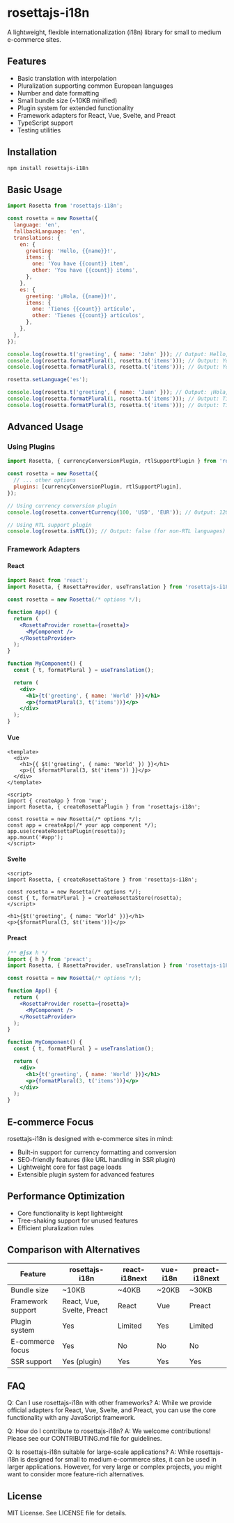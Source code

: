 # rosettajs-i18n

A lightweight, flexible internationalization (i18n) library for small to medium e-commerce sites.

## Features

- Basic translation with interpolation
- Pluralization supporting common European languages
- Number and date formatting
- Small bundle size (~10KB minified)
- Plugin system for extended functionality
- Framework adapters for React, Vue, Svelte, and Preact
- TypeScript support
- Testing utilities

## Installation

```bash
npm install rosettajs-i18n
```

## Basic Usage

```javascript
import Rosetta from 'rosettajs-i18n';

const rosetta = new Rosetta({
  language: 'en',
  fallbackLanguage: 'en',
  translations: {
    en: {
      greeting: 'Hello, {{name}}!',
      items: {
        one: 'You have {{count}} item',
        other: 'You have {{count}} items',
      },
    },
    es: {
      greeting: '¡Hola, {{name}}!',
      items: {
        one: 'Tienes {{count}} artículo',
        other: 'Tienes {{count}} artículos',
      },
    },
  },
});

console.log(rosetta.t('greeting', { name: 'John' })); // Output: Hello, John!
console.log(rosetta.formatPlural(1, rosetta.t('items'))); // Output: You have 1 item
console.log(rosetta.formatPlural(3, rosetta.t('items'))); // Output: You have 3 items

rosetta.setLanguage('es');

console.log(rosetta.t('greeting', { name: 'Juan' })); // Output: ¡Hola, Juan!
console.log(rosetta.formatPlural(1, rosetta.t('items'))); // Output: Tienes 1 artículo
console.log(rosetta.formatPlural(3, rosetta.t('items'))); // Output: Tienes 3 artículos
```

## Advanced Usage

### Using Plugins

```javascript
import Rosetta, { currencyConversionPlugin, rtlSupportPlugin } from 'rosettajs-i18n';

const rosetta = new Rosetta({
  // ... other options
  plugins: [currencyConversionPlugin, rtlSupportPlugin],
});

// Using currency conversion plugin
console.log(rosetta.convertCurrency(100, 'USD', 'EUR')); // Output: 120 (example conversion)

// Using RTL support plugin
console.log(rosetta.isRTL()); // Output: false (for non-RTL languages)
```

### Framework Adapters

#### React

```jsx
import React from 'react';
import Rosetta, { RosettaProvider, useTranslation } from 'rosettajs-i18n';

const rosetta = new Rosetta(/* options */);

function App() {
  return (
    <RosettaProvider rosetta={rosetta}>
      <MyComponent />
    </RosettaProvider>
  );
}

function MyComponent() {
  const { t, formatPlural } = useTranslation();

  return (
    <div>
      <h1>{t('greeting', { name: 'World' })}</h1>
      <p>{formatPlural(3, t('items'))}</p>
    </div>
  );
}
```

#### Vue

```vue
<template>
  <div>
    <h1>{{ $t('greeting', { name: 'World' }) }}</h1>
    <p>{{ $formatPlural(3, $t('items')) }}</p>
  </div>
</template>

<script>
import { createApp } from 'vue';
import Rosetta, { createRosettaPlugin } from 'rosettajs-i18n';

const rosetta = new Rosetta(/* options */);
const app = createApp(/* your app component */);
app.use(createRosettaPlugin(rosetta));
app.mount('#app');
</script>
```

#### Svelte

```svelte
<script>
import Rosetta, { createRosettaStore } from 'rosettajs-i18n';

const rosetta = new Rosetta(/* options */);
const { t, formatPlural } = createRosettaStore(rosetta);
</script>

<h1>{$t('greeting', { name: 'World' })}</h1>
<p>{$formatPlural(3, $t('items'))}</p>
```

#### Preact

```jsx
/** @jsx h */
import { h } from 'preact';
import Rosetta, { RosettaProvider, useTranslation } from 'rosettajs-i18n';

const rosetta = new Rosetta(/* options */);

function App() {
  return (
    <RosettaProvider rosetta={rosetta}>
      <MyComponent />
    </RosettaProvider>
  );
}

function MyComponent() {
  const { t, formatPlural } = useTranslation();

  return (
    <div>
      <h1>{t('greeting', { name: 'World' })}</h1>
      <p>{formatPlural(3, t('items'))}</p>
    </div>
  );
}
```

## E-commerce Focus

rosettajs-i18n is designed with e-commerce sites in mind:

- Built-in support for currency formatting and conversion
- SEO-friendly features (like URL handling in SSR plugin)
- Lightweight core for fast page loads
- Extensible plugin system for advanced features

## Performance Optimization

- Core functionality is kept lightweight
- Tree-shaking support for unused features
- Efficient pluralization rules

## Comparison with Alternatives

| Feature | rosettajs-i18n | react-i18next | vue-i18n | preact-i18next |
|---------|----------------|---------------|----------| ---------------|
| Bundle size | ~10KB | ~40KB | ~20KB | ~30KB |
| Framework support | React, Vue, Svelte, Preact | React | Vue | Preact |
| Plugin system | Yes | Limited | Yes | Limited |
| E-commerce focus | Yes | No | No | No |
| SSR support | Yes (plugin) | Yes | Yes | Yes |

## FAQ

Q: Can I use rosettajs-i18n with other frameworks?
A: While we provide official adapters for React, Vue, Svelte, and Preact, you can use the core functionality with any JavaScript framework.

Q: How do I contribute to rosettajs-i18n?
A: We welcome contributions! Please see our CONTRIBUTING.md file for guidelines.

Q: Is rosettajs-i18n suitable for large-scale applications?
A: While rosettajs-i18n is designed for small to medium e-commerce sites, it can be used in larger applications. However, for very large or complex projects, you might want to consider more feature-rich alternatives.

## License

MIT License. See LICENSE file for details.
